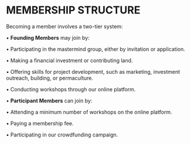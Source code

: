 # MEMBERSHIP STRUCTURE

Becoming a member involves a two-tier system:

•	**Founding Members** may join by:

•	Participating in the mastermind group, either by invitation or application.

•	Making a financial investment or contributing land.

•	Offering skills for project development, such as marketing, investment outreach, building, or permaculture.

•	Conducting workshops through our online platform.

•	**Participant Members** can join by:

•	Attending a minimum number of workshops on the online platform.

•	Paying a membership fee.

•	Participating in our crowdfunding campaign.